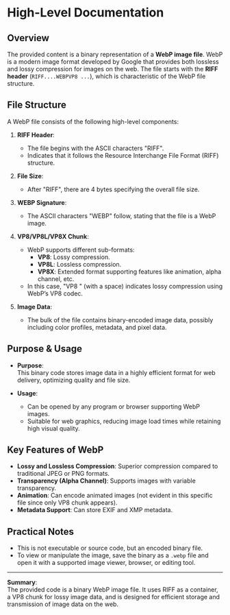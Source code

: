 # High-Level Documentation

## Overview

The provided content is a binary representation of a **WebP image file**. WebP is a modern image format developed by Google that provides both lossless and lossy compression for images on the web. The file starts with the **RIFF header** (`RIFF....WEBPVP8 ...`), which is characteristic of the WebP file structure.

## File Structure

A WebP file consists of the following high-level components:

1. **RIFF Header**:  
   - The file begins with the ASCII characters "RIFF".
   - Indicates that it follows the Resource Interchange File Format (RIFF) structure.

2. **File Size**:  
   - After "RIFF", there are 4 bytes specifying the overall file size.

3. **WEBP Signature**:  
   - The ASCII characters "WEBP" follow, stating that the file is a WebP image.

4. **VP8/VP8L/VP8X Chunk**:  
   - WebP supports different sub-formats:
     - **VP8**: Lossy compression.
     - **VP8L**: Lossless compression.
     - **VP8X**: Extended format supporting features like animation, alpha channel, etc.
   - In this case, "VP8 " (with a space) indicates lossy compression using WebP’s VP8 codec.

5. **Image Data**:  
   - The bulk of the file contains binary-encoded image data, possibly including color profiles, metadata, and pixel data.

## Purpose & Usage

- **Purpose**:  
  This binary code stores image data in a highly efficient format for web delivery, optimizing quality and file size.

- **Usage**:  
  - Can be opened by any program or browser supporting WebP images.
  - Suitable for web graphics, reducing image load times while retaining high visual quality.

## Key Features of WebP

- **Lossy and Lossless Compression**: Superior compression compared to traditional JPEG or PNG formats.
- **Transparency (Alpha Channel)**: Supports images with variable transparency.
- **Animation**: Can encode animated images (not evident in this specific file since only VP8 chunk appears).
- **Metadata Support**: Can store EXIF and XMP metadata.

## Practical Notes

- This is not executable or source code, but an encoded binary file.
- To view or manipulate the image, save the binary as a `.webp` file and open it with a supported image viewer, browser, or editing tool.

---

**Summary**:  
The provided code is a binary WebP image file. It uses RIFF as a container, a VP8 chunk for lossy image data, and is designed for efficient storage and transmission of image data on the web.